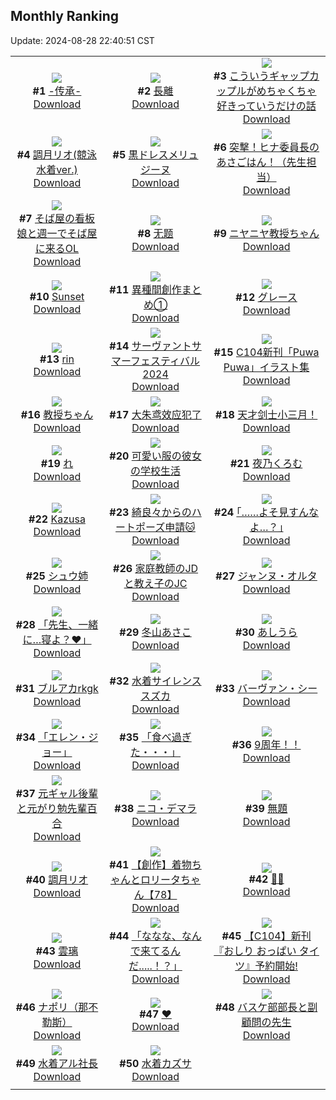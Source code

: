 ## Monthly Ranking
Update: 2024-08-28 22:40:51 CST

|      |      |      |
| :----: | :----: | :----: |
| ![](https://i.pixiv.re/c/240x480/img-master/img/2024/07/31/00/01/09/121031925_p0_master1200.jpg)<br>**#1** [-传承-](https://www.pixiv.net/artworks/121031925)<br>[Download](https://i.pixiv.re/img-original/img/2024/07/31/00/01/09/121031925_p0.jpg) | ![](https://i.pixiv.re/c/240x480/img-master/img/2024/08/01/20/33/07/121053110_p0_master1200.jpg)<br>**#2** [長離](https://www.pixiv.net/artworks/121053110)<br>[Download](https://i.pixiv.re/img-original/img/2024/08/01/20/33/07/121053110_p0.jpg) | ![](https://i.pixiv.re/c/240x480/img-master/img/2024/07/31/00/02/36/121032058_p0_master1200.jpg)<br>**#3** [こういうギャップカップルがめちゃくちゃ好きっていうだけの話](https://www.pixiv.net/artworks/121032058)<br>[Download](https://i.pixiv.re/img-original/img/2024/07/31/00/02/36/121032058_p0.jpg) |
| ![](https://i.pixiv.re/c/240x480/img-master/img/2024/07/30/19/01/03/121022283_p0_master1200.jpg)<br>**#4** [調月リオ(競泳水着ver.)](https://www.pixiv.net/artworks/121022283)<br>[Download](https://i.pixiv.re/img-original/img/2024/07/30/19/01/03/121022283_p0.png) | ![](https://i.pixiv.re/c/240x480/img-master/img/2024/07/30/00/00/31/121003314_p0_master1200.jpg)<br>**#5** [黒ドレスメリュジーヌ](https://www.pixiv.net/artworks/121003314)<br>[Download](https://i.pixiv.re/img-original/img/2024/07/30/00/00/31/121003314_p0.png) | ![](https://i.pixiv.re/c/240x480/img-master/img/2024/07/30/06/55/49/121010325_p0_master1200.jpg)<br>**#6** [突撃！ヒナ委員長のあさごはん！（先生担当）](https://www.pixiv.net/artworks/121010325)<br>[Download](https://i.pixiv.re/img-original/img/2024/07/30/06/55/49/121010325_p0.png) |
| ![](https://i.pixiv.re/c/240x480/img-master/img/2024/07/31/07/40/53/121039435_p0_master1200.jpg)<br>**#7** [そば屋の看板娘と週一でそば屋に来るOL](https://www.pixiv.net/artworks/121039435)<br>[Download](https://i.pixiv.re/img-original/img/2024/07/31/07/40/53/121039435_p0.jpg) | ![](https://i.pixiv.re/c/240x480/img-master/img/2024/07/31/13/06/39/121044252_p0_master1200.jpg)<br>**#8** [无题](https://www.pixiv.net/artworks/121044252)<br>[Download](https://i.pixiv.re/img-original/img/2024/07/31/13/06/39/121044252_p0.png) | ![](https://i.pixiv.re/c/240x480/img-master/img/2024/07/31/03/25/35/121008465_p0_master1200.jpg)<br>**#9** [ニヤニヤ教授ちゃん](https://www.pixiv.net/artworks/121008465)<br>[Download](https://i.pixiv.re/img-original/img/2024/07/31/03/25/35/121008465_p0.jpg) |
| ![](https://i.pixiv.re/c/240x480/img-master/img/2024/07/31/16/15/39/121047427_p0_master1200.jpg)<br>**#10** [Sunset](https://www.pixiv.net/artworks/121047427)<br>[Download](https://i.pixiv.re/img-original/img/2024/07/31/16/15/39/121047427_p0.png) | ![](https://i.pixiv.re/c/240x480/img-master/img/2024/07/29/20/59/32/120997299_p0_master1200.jpg)<br>**#11** [異種間創作まとめ①](https://www.pixiv.net/artworks/120997299)<br>[Download](https://i.pixiv.re/img-original/img/2024/07/29/20/59/32/120997299_p0.jpg) | ![](https://i.pixiv.re/c/240x480/img-master/img/2024/08/01/00/00/27/121061212_p0_master1200.jpg)<br>**#12** [グレース](https://www.pixiv.net/artworks/121061212)<br>[Download](https://i.pixiv.re/img-original/img/2024/08/01/00/00/27/121061212_p0.jpg) |
| ![](https://i.pixiv.re/c/240x480/img-master/img/2024/07/30/00/02/03/121003527_p0_master1200.jpg)<br>**#13** [rin](https://www.pixiv.net/artworks/121003527)<br>[Download](https://i.pixiv.re/img-original/img/2024/07/30/00/02/03/121003527_p0.jpg) | ![](https://i.pixiv.re/c/240x480/img-master/img/2024/07/30/13/52/26/121016182_p0_master1200.jpg)<br>**#14** [サーヴァントサマーフェスティバル2024](https://www.pixiv.net/artworks/121016182)<br>[Download](https://i.pixiv.re/img-original/img/2024/07/30/13/52/26/121016182_p0.jpg) | ![](https://i.pixiv.re/c/240x480/img-master/img/2024/07/30/00/02/20/121003548_p0_master1200.jpg)<br>**#15** [C104新刊「Puwa Puwa」イラスト集](https://www.pixiv.net/artworks/121003548)<br>[Download](https://i.pixiv.re/img-original/img/2024/07/30/00/02/20/121003548_p0.jpg) |
| ![](https://i.pixiv.re/c/240x480/img-master/img/2024/07/29/22/29/47/121000353_p0_master1200.jpg)<br>**#16** [教授ちゃん](https://www.pixiv.net/artworks/121000353)<br>[Download](https://i.pixiv.re/img-original/img/2024/07/29/22/29/47/121000353_p0.png) | ![](https://i.pixiv.re/c/240x480/img-master/img/2024/07/29/12/43/16/120987231_p0_master1200.jpg)<br>**#17** [大朱鸢效应犯了](https://www.pixiv.net/artworks/120987231)<br>[Download](https://i.pixiv.re/img-original/img/2024/07/29/12/43/16/120987231_p0.jpg) | ![](https://i.pixiv.re/c/240x480/img-master/img/2024/07/31/13/17/24/121044419_p0_master1200.jpg)<br>**#18** [天才剑士小三月！](https://www.pixiv.net/artworks/121044419)<br>[Download](https://i.pixiv.re/img-original/img/2024/07/31/13/17/24/121044419_p0.jpg) |
| ![](https://i.pixiv.re/c/240x480/img-master/img/2024/07/31/09/32/16/121040862_p0_master1200.jpg)<br>**#19** [れ](https://www.pixiv.net/artworks/121040862)<br>[Download](https://i.pixiv.re/img-original/img/2024/07/31/09/32/16/121040862_p0.png) | ![](https://i.pixiv.re/c/240x480/img-master/img/2024/07/31/17/00/42/121048265_p0_master1200.jpg)<br>**#20** [可愛い服の彼女の学校生活](https://www.pixiv.net/artworks/121048265)<br>[Download](https://i.pixiv.re/img-original/img/2024/07/31/17/00/42/121048265_p0.jpg) | ![](https://i.pixiv.re/c/240x480/img-master/img/2024/07/29/20/54/13/120997148_p0_master1200.jpg)<br>**#21** [夜乃くろむ](https://www.pixiv.net/artworks/120997148)<br>[Download](https://i.pixiv.re/img-original/img/2024/07/29/20/54/13/120997148_p0.png) |
| ![](https://i.pixiv.re/c/240x480/img-master/img/2024/07/30/19/33/40/121023016_p0_master1200.jpg)<br>**#22** [Kazusa](https://www.pixiv.net/artworks/121023016)<br>[Download](https://i.pixiv.re/img-original/img/2024/07/30/19/33/40/121023016_p0.jpg) | ![](https://i.pixiv.re/c/240x480/img-master/img/2024/07/31/01/04/08/121034138_p0_master1200.jpg)<br>**#23** [綺良々からのハートポーズ申請🐱](https://www.pixiv.net/artworks/121034138)<br>[Download](https://i.pixiv.re/img-original/img/2024/07/31/01/04/08/121034138_p0.jpg) | ![](https://i.pixiv.re/c/240x480/img-master/img/2024/07/29/17/10/47/120991456_p0_master1200.jpg)<br>**#24** [｢……よそ見すんなよ…？｣](https://www.pixiv.net/artworks/120991456)<br>[Download](https://i.pixiv.re/img-original/img/2024/07/29/17/10/47/120991456_p0.jpg) |
| ![](https://i.pixiv.re/c/240x480/img-master/img/2024/08/01/17/16/48/121078750_p0_master1200.jpg)<br>**#25** [シュウ姉](https://www.pixiv.net/artworks/121078750)<br>[Download](https://i.pixiv.re/img-original/img/2024/08/01/17/16/48/121078750_p0.jpg) | ![](https://i.pixiv.re/c/240x480/img-master/img/2024/07/31/07/51/42/121039581_p0_master1200.jpg)<br>**#26** [家庭教師のJDと教え子のJC](https://www.pixiv.net/artworks/121039581)<br>[Download](https://i.pixiv.re/img-original/img/2024/07/31/07/51/42/121039581_p0.jpg) | ![](https://i.pixiv.re/c/240x480/img-master/img/2024/08/01/00/20/17/121062436_p0_master1200.jpg)<br>**#27** [ジャンヌ・オルタ](https://www.pixiv.net/artworks/121062436)<br>[Download](https://i.pixiv.re/img-original/img/2024/08/01/00/20/17/121062436_p0.png) |
| ![](https://i.pixiv.re/c/240x480/img-master/img/2024/07/30/20/00/12/121023682_p0_master1200.jpg)<br>**#28** [「先生、一緒に…寝よ？❤」](https://www.pixiv.net/artworks/121023682)<br>[Download](https://i.pixiv.re/img-original/img/2024/07/30/20/00/12/121023682_p0.jpg) | ![](https://i.pixiv.re/c/240x480/img-master/img/2024/08/01/10/00/55/121071456_p0_master1200.jpg)<br>**#29** [冬山あさこ](https://www.pixiv.net/artworks/121071456)<br>[Download](https://i.pixiv.re/img-original/img/2024/08/01/10/00/55/121071456_p0.png) | ![](https://i.pixiv.re/c/240x480/img-master/img/2024/08/01/21/31/53/121085807_p0_master1200.jpg)<br>**#30** [あしうら](https://www.pixiv.net/artworks/121085807)<br>[Download](https://i.pixiv.re/img-original/img/2024/08/01/21/31/53/121085807_p0.jpg) |
| ![](https://i.pixiv.re/c/240x480/img-master/img/2024/07/31/13/30/36/121044612_p0_master1200.jpg)<br>**#31** [ブルアカrkgk](https://www.pixiv.net/artworks/121044612)<br>[Download](https://i.pixiv.re/img-original/img/2024/07/31/13/30/36/121044612_p0.png) | ![](https://i.pixiv.re/c/240x480/img-master/img/2024/07/30/00/07/33/121003825_p0_master1200.jpg)<br>**#32** [水着サイレンススズカ](https://www.pixiv.net/artworks/121003825)<br>[Download](https://i.pixiv.re/img-original/img/2024/07/30/00/07/33/121003825_p0.jpg) | ![](https://i.pixiv.re/c/240x480/img-master/img/2024/07/30/00/00/55/121003397_p0_master1200.jpg)<br>**#33** [バーヴァン・シー](https://www.pixiv.net/artworks/121003397)<br>[Download](https://i.pixiv.re/img-original/img/2024/07/30/00/00/55/121003397_p0.png) |
| ![](https://i.pixiv.re/c/240x480/img-master/img/2024/07/31/13/09/07/121044300_p0_master1200.jpg)<br>**#34** [「エレン・ジョー」](https://www.pixiv.net/artworks/121044300)<br>[Download](https://i.pixiv.re/img-original/img/2024/07/31/13/09/07/121044300_p0.jpg) | ![](https://i.pixiv.re/c/240x480/img-master/img/2024/07/29/18/53/51/120993753_p0_master1200.jpg)<br>**#35** [「食べ過ぎた・・・」](https://www.pixiv.net/artworks/120993753)<br>[Download](https://i.pixiv.re/img-original/img/2024/07/29/18/53/51/120993753_p0.png) | ![](https://i.pixiv.re/c/240x480/img-master/img/2024/08/02/00/00/22/121091331_p0_master1200.jpg)<br>**#36** [9周年！！](https://www.pixiv.net/artworks/121091331)<br>[Download](https://i.pixiv.re/img-original/img/2024/08/02/00/00/22/121091331_p0.jpg) |
| ![](https://i.pixiv.re/c/240x480/img-master/img/2024/07/31/22/56/49/121058644_p0_master1200.jpg)<br>**#37** [元ギャル後輩と元がり勉先輩百合](https://www.pixiv.net/artworks/121058644)<br>[Download](https://i.pixiv.re/img-original/img/2024/07/31/22/56/49/121058644_p0.jpg) | ![](https://i.pixiv.re/c/240x480/img-master/img/2024/08/02/00/20/05/121092416_p0_master1200.jpg)<br>**#38** [ニコ・デマラ](https://www.pixiv.net/artworks/121092416)<br>[Download](https://i.pixiv.re/img-original/img/2024/08/02/00/20/05/121092416_p0.jpg) | ![](https://i.pixiv.re/c/240x480/img-master/img/2024/07/30/00/00/39/121003346_p0_master1200.jpg)<br>**#39** [無題](https://www.pixiv.net/artworks/121003346)<br>[Download](https://i.pixiv.re/img-original/img/2024/07/30/00/00/39/121003346_p0.jpg) |
| ![](https://i.pixiv.re/c/240x480/img-master/img/2024/07/31/13/07/04/121044261_p0_master1200.jpg)<br>**#40** [調月リオ](https://www.pixiv.net/artworks/121044261)<br>[Download](https://i.pixiv.re/img-original/img/2024/07/31/13/07/04/121044261_p0.png) | ![](https://i.pixiv.re/c/240x480/img-master/img/2024/07/31/18/39/52/121050581_p0_master1200.jpg)<br>**#41** [【創作】着物ちゃんとロリータちゃん【78】](https://www.pixiv.net/artworks/121050581)<br>[Download](https://i.pixiv.re/img-original/img/2024/07/31/18/39/52/121050581_p0.jpg) | ![](https://i.pixiv.re/c/240x480/img-master/img/2024/07/31/13/17/42/121044426_p0_master1200.jpg)<br>**#42** [🏮🏮](https://www.pixiv.net/artworks/121044426)<br>[Download](https://i.pixiv.re/img-original/img/2024/07/31/13/17/42/121044426_p0.jpg) |
| ![](https://i.pixiv.re/c/240x480/img-master/img/2024/08/01/00/00/40/121061254_p0_master1200.jpg)<br>**#43** [雲璃](https://www.pixiv.net/artworks/121061254)<br>[Download](https://i.pixiv.re/img-original/img/2024/08/01/00/00/40/121061254_p0.png) | ![](https://i.pixiv.re/c/240x480/img-master/img/2024/07/31/21/50/07/121056217_p0_master1200.jpg)<br>**#44** [「ななな、なんで来てるんだ.....！？」](https://www.pixiv.net/artworks/121056217)<br>[Download](https://i.pixiv.re/img-original/img/2024/07/31/21/50/07/121056217_p0.png) | ![](https://i.pixiv.re/c/240x480/img-master/img/2024/08/01/19/16/20/121081745_p0_master1200.jpg)<br>**#45** [【C104】新刊『おしり おっぱい タイツ』予約開始!](https://www.pixiv.net/artworks/121081745)<br>[Download](https://i.pixiv.re/img-original/img/2024/08/01/19/16/20/121081745_p0.jpg) |
| ![](https://i.pixiv.re/c/240x480/img-master/img/2024/08/01/12/32/48/121073867_p0_master1200.jpg)<br>**#46** [ナポリ（那不勒斯）](https://www.pixiv.net/artworks/121073867)<br>[Download](https://i.pixiv.re/img-original/img/2024/08/01/12/32/48/121073867_p0.jpg) | ![](https://i.pixiv.re/c/240x480/img-master/img/2024/08/01/17/00/17/121078430_p0_master1200.jpg)<br>**#47** [❤️](https://www.pixiv.net/artworks/121078430)<br>[Download](https://i.pixiv.re/img-original/img/2024/08/01/17/00/17/121078430_p0.png) | ![](https://i.pixiv.re/c/240x480/img-master/img/2024/08/01/19/12/00/121081633_p0_master1200.jpg)<br>**#48** [バスケ部部長と副顧問の先生](https://www.pixiv.net/artworks/121081633)<br>[Download](https://i.pixiv.re/img-original/img/2024/08/01/19/12/00/121081633_p0.jpg) |
| ![](https://i.pixiv.re/c/240x480/img-master/img/2024/07/30/14/35/16/121016882_p0_master1200.jpg)<br>**#49** [水着アル社長](https://www.pixiv.net/artworks/121016882)<br>[Download](https://i.pixiv.re/img-original/img/2024/07/30/14/35/16/121016882_p0.jpg) | ![](https://i.pixiv.re/c/240x480/img-master/img/2024/07/30/00/00/29/121003304_p0_master1200.jpg)<br>**#50** [水着カズサ](https://www.pixiv.net/artworks/121003304)<br>[Download](https://i.pixiv.re/img-original/img/2024/07/30/00/00/29/121003304_p0.png) |
|      |
